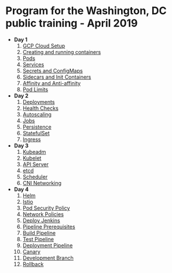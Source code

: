 Program for the Washington, DC public training - April 2019
====================================================

* **Day 1**
    1. [GCP Cloud Setup](../modules/prerequisites/gcp/gcp-get-started.md)
    1. [Creating and running containers](../modules/misc/containers-v2.md)
    1. [Pods](../modules/operate/v2/01-pods.md)
    1. [Services](../modules/operate/v2/02-services.md)
    1. [Secrets and ConfigMaps](../modules/operate/v2/03-secrets-and-config-maps.md)
    1. [Sidecars and Init Containers](../modules/operate/v2/04-sidecars.md)
    1. [Affinity and Anti-affinity](../modules/operate/v2/05-affinity.md)
    1. [Pod Limits](../modules/operate/v2/06-limits.md)
* **Day 2**
    1. [Deployments](../modules/operate/v2/07-deployments.md)
    1. [Health Checks](../modules/operate/v2/08-health-checks.md)
    1. [Autoscaling](../modules/operate/v2/09-autoscaling.md)
    1. [Jobs](../modules/operate/v2/10-jobs.md)
    1. [Persistence](../modules/operate/v2/11-persistence.md)
    1. [StatefulSet](../modules/operate/v2/12-stateful-set.md)
    1. [Ingress](../modules/operate/v2/13-ingress.md)
* **Day 3**
    1. [Kubeadm](../modules/deploy/kubeadm/kubeadm.md)
    1. [Kubelet](../modules/internals/kubelet.md)
    1. [API Server](../modules/internals/api.md)
    1. [etcd](../modules/internals/etcd.md)
    1. [Scheduler](../modules/internals/scheduler.md)
    1. [CNI Networking](../modules/internals/networking.md)
* **Day 4**
    1. [Helm](../modules/misc/helm.md)
    1. [Istio](../modules/misc/istio.md)
    1. [Pod Security Policy](../modules/deploy/kubeadm/security-kubeadm.md)
    1. [Network Policies](../modules/operate/common/network-policy.md)
    1. [Deploy Jenkins](../modules/ci_cd/jenkins/deploy-jenkins.md)
    1. [Pipeline Prerequisites](../modules/ci_cd/jenkins/pipeline-prereq.md)
    1. [Build Pipeline](../modules/ci_cd/jenkins/build-pipeline.md)
    1. [Test Pipeline](../modules/ci_cd/jenkins/test-pipeline.md)
    1. [Deployment Pipeline](../modules/ci_cd/jenkins/deploy-pipeline.md)
    1. [Canary](../modules/ci_cd/jenkins/canary.md)
    1. [Development Branch](../modules/ci_cd/jenkins/dev-branch.md)
    1. [Rollback](../modules/ci_cd/jenkins/roll-back.md)
